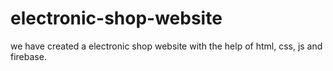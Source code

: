 # electronic-shop-website
we have created a electronic shop website with the help of html, css, js and firebase. 
